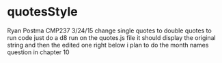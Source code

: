# quotesStyle
Ryan Postma
CMP237
3/24/15
change single quotes to double quotes
to run code just do a d8 run on the quotes.js file
it should display the original string and then the edited one right below
i plan to do the month names question in chapter 10
